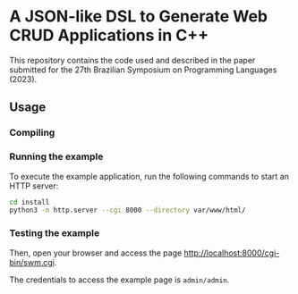 # A JSON-like DSL to Generate Web CRUD Applications in C++

This repository contains the code used and described in the paper submitted for the 27th Brazilian Symposium on Programming Languages (2023).

## Usage

### Compiling

### Running the example

To execute the example application, run the following commands to start an HTTP server:

```bash
cd install
python3 -m http.server --cgi 8000 --directory var/www/html/
```

### Testing the example

Then, open your browser and access the page [http://localhost:8000/cgi-bin/swm.cgi](http://localhost/cgi-bin/swm.cgi).

The credentials to access the example page is ``admin/admin``.


